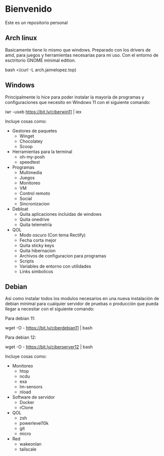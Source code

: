 # Bienvenido

Este es un repositorio personal

## Arch linux

Basicamente tiene lo mismo que windows. Preparado con los drivers de amd, para juegos y herramientas necesarias para mi uso. Con el entorno de esctritorio GNOME minimal edition.

bash <(curl -L arch.jaimelopez.top)


## Windows

Principalmente lo hice para poder instalar la mayoría de programas y configuraciones que necesito en Windows 11 con el siguiente comando:

iwr -useb https://bit.ly/ciberwin11 | iex

Incluye cosas como:
- Gestores de paquetes
    - Winget
    - Chocolatey
    - Scoop
- Herramientas para la terminal
    - oh-my-posh
    - speedtest
- Programas
    - Multimedia
    - Juegos
    - Monitoreo
    - VM
    - Control remoto
    - Social
    - Sincronizacion
- Debloat
    - Quita aplicaciones incluidas de windows
    - Quita onedrive
    - Quita telemetría
- QOL
    - Modo oscuro (Con tema Rectify)
    - Fecha corta mejor
    - Quita sticky keys
    - Quita hibernacion
    - Archivos de configuracion para programas
    - Scripts
    - Variables de entorno con utilidades
    - Links simbolicos

## Debian

Asi como instalar todos los modulos necesarios en una nueva instalación de debian minimal para cualquier servidor de pruebas o producción que pueda llegar a necesitar con el siguiente comando:

Para debian 11:

wget -O - https://bit.ly/ciberdebian11 | bash

Para debian 12:

wget -O - https://bit.ly/ciberserver12 | bash


Incluye cosas como:
- Monitoreo
    - htop
    - ncdu
    - exa
    - lm-sensors
    - nload
- Software de servidor
    - Docker
    - rClone
- QOL
    - zsh
    - powerlevel10k
    - git
    - micro
- Red
    - wakeonlan
    - tailscale